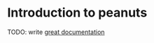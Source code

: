 # Introduction to peanuts

TODO: write [great documentation](http://jacobian.org/writing/what-to-write/)
